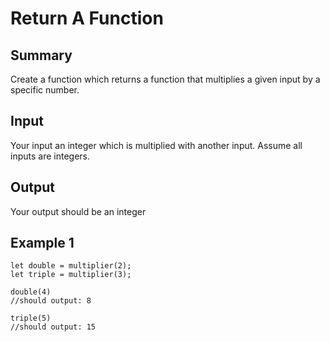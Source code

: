 # Return A Function

## Summary

Create a function which returns a function that multiplies a given input by a specific number.

## Input

Your input an integer which is multiplied with another input.
Assume all inputs are integers.

## Output

Your output should be an integer

## Example 1

```
let double = multiplier(2);
let triple = multiplier(3);

double(4)
//should output: 8

triple(5)
//should output: 15
```